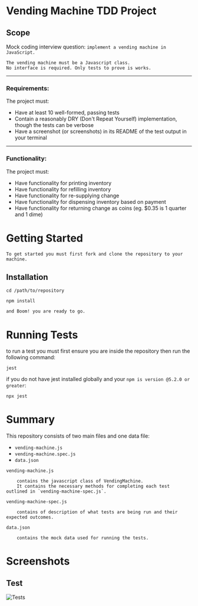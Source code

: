 # Vending Machine TDD Project

## Scope 
Mock coding interview question: `implement a vending machine in JavaScript.`

    The vending machine must be a Javascript class.
    No interface is required. Only tests to prove is works.
___
### Requirements:
The project must:
 * Have at least 10 well-formed, passing tests
 * Contain a reasonably DRY (Don't Repeat Yourself) implementation, though the tests can be verbose
 * Have a screenshot (or screenshots) in its README of the test output in your terminal
___
### Functionality:
The project must:
 * Have functionality for printing inventory
 * Have functionality for refilling inventory
 * Have functionality for re-supplying change
 * Have functionality for dispensing inventory based on payment
 * Have functionality for returning change as coins (eg. $0.35 is 1 quarter and 1 dime)

# Getting Started

    To get started you must first fork and clone the repository to your machine.

## Installation
    cd /path/to/repository

    npm install

    and Boom! you are ready to go.

# Running Tests

to run a test you must first ensure you are inside the repository then run the following command: 

```jest```

if you do not have jest installed globally and your `npm is version @5.2.0 or greater`: 

```npx jest```

# Summary

This repository consists of two main files and one data file:
* `vending-machine.js` 
* `vending-machine.spec.js`
* `data.json`

```vending-machine.js``` 

        contains the javascript class of VendingMachine. 
        It contains the necessary methods for completing each test outlined in `vending-machine-spec.js`.

`vending-machine-spec.js` 

        contains of description of what tests are being run and their expected outcomes.

`data.json` 

        contains the mock data used for running the tests.

# Screenshots

## Test

![Tests](//VendingMachine/screenshots/jest-test.png)




